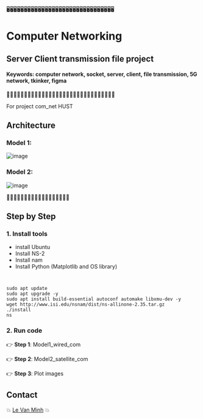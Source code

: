 🖥️🖥️🖥️🖥️🖥️🖥️🖥️🖥️🖥️🖥️🖥️🖥️🖥️🖥️🖥️🖥️🖥️🖥️🖥️🖥️🖥️🖥️🖥️🖥️🖥️🖥️🖥️🖥️🖥️🖥️🖥️
# Computer Networking
## Server Client transmission file project
#### Keywords: computer network, socket, server, client, file transmission, 5G network, tkinker, figma
📱📱📱📱📱📱📱📱📱📱📱📱📱📱📱📱📱📱📱📱📱📱📱📱📱📱📱📱📱📱📱


For project com_net HUST

## Architecture
### Model 1: 

![image](https://github.com/user-attachments/assets/77f405ec-298f-4042-8b77-ffdac2cc5ac7)

### Model 2: 

![image](https://github.com/user-attachments/assets/fd784f9f-ea72-4153-be37-6b20ec5f49ff)



:owl::owl::owl::owl::owl::owl::owl::owl::owl::owl::owl::owl::owl::owl::owl::owl::owl::owl:
## Step by Step 
### 1. Install tools
* install Ubuntu
* Install NS-2
* Install nam
* Install Python (Matplotlib and OS library)

```commandline


sudo apt update
sudo apt upgrade -y
sudo apt install build-essential autoconf automake libxmu-dev -y
wget http://www.isi.edu/nsnam/dist/ns-allinone-2.35.tar.gz
./install
ns

```

### 2. Run code
:point_right: **Step 1**: Model1_wired_com

:point_right: **Step 2**: Model2_satellite_com

:point_right: **Step 3**: Plot images

## Contact
:boom: [Le Van Minh](https://github.com/VeronicaMagnus1909) :boom:






